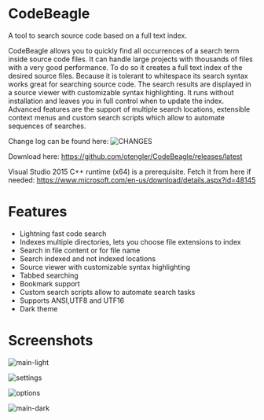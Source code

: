 # CodeBeagle
A tool to search source code based on a full text index.

CodeBeagle allows you to quickly find all occurrences of a search term inside source code files. It can handle large projects with thousands of files with a very good performance. To do so it creates a full text index of the desired source files. Because it is tolerant to whitespace its search syntax works great for searching source code. The search results are displayed in a source viewer with customizable syntax highlighting. It runs without installation and leaves you in full control when to update the index. Advanced features are the support of multiple search locations, extensible context menus and custom search scripts which allow to automate sequences of searches.

Change log can be found here: ![CHANGES](/CHANGES)

Download here: https://github.com/otengler/CodeBeagle/releases/latest

Visual Studio 2015 C++ runtime (x64) is a prerequisite. Fetch it from here if needed: https://www.microsoft.com/en-us/download/details.aspx?id=48145

# Features
- Lightning fast code search
- Indexes multiple directories, lets you choose file extensions to index
- Search in file content or for file name
- Search indexed and not indexed locations
- Source viewer with customizable syntax highlighting
- Tabbed searching
- Bookmark support
- Custom search scripts allow to automate search tasks
- Supports ANSI,UTF8 and UTF16
- Dark theme

# Screenshots

![main-light](/../screenshots/screenshots/main-light.png?raw=true "Main windows (light theme)")

![settings](/../screenshots/screenshots/settings.png?raw=true "Settings")

![options](/../screenshots/screenshots/options.png?raw=true "Options")

![main-dark](/../screenshots/screenshots/main-dark.png?raw=true "Main windows (dark theme)")


